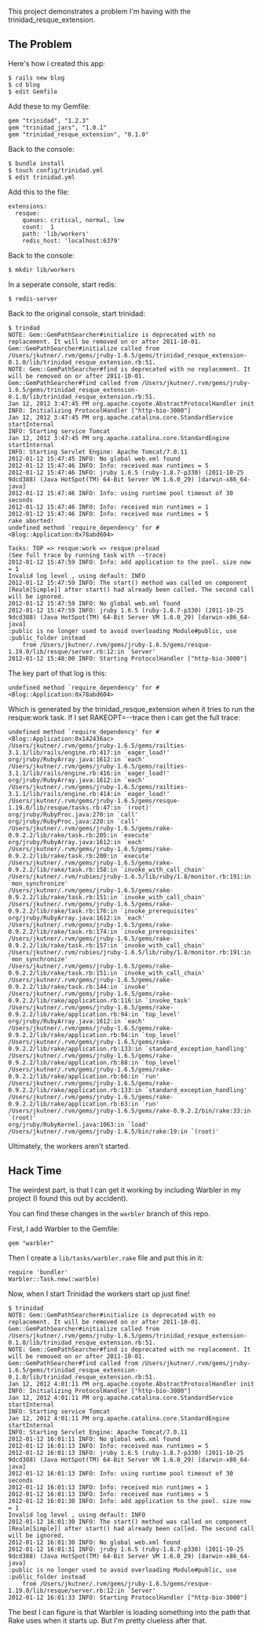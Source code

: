 This project demonstrates a problem I'm having with the trinidad_resque_extension.

## The Problem

Here's how i created this app:

	$ rails new blog
	$ cd blog
	$ edit Gemfile
	
Add these to my Gemfile:
	
	gem "trinidad", "1.2.3"
	gem "trinidad_jars", "1.0.1"
	gem "trinidad_resque_extension", "0.1.0"

Back to the console:

	$ bundle install
	$ touch config/trinidad.yml
	$ edit trinidad.yml
	
Add this to the file:

	extensions:
	  resque:
   	    queues: critical, normal, low
        count:  1
        path: 'lib/workers'
        redis_host: 'localhost:6379'
        
Back to the console:

	$ mkdir lib/workers
	
In a seperate console, start redis:

	$ redis-server
	
Back to the original console, start trinidad:

	$ trindad
	NOTE: Gem::GemPathSearcher#initialize is deprecated with no replacement. It will be removed on or after 2011-10-01.
	Gem::GemPathSearcher#initialize called from /Users/jkutner/.rvm/gems/jruby-1.6.5/gems/trinidad_resque_extension-0.1.0/lib/trinidad_resque_extension.rb:51.
	NOTE: Gem::GemPathSearcher#find is deprecated with no replacement. It will be removed on or after 2011-10-01.
	Gem::GemPathSearcher#find called from /Users/jkutner/.rvm/gems/jruby-1.6.5/gems/trinidad_resque_extension-0.1.0/lib/trinidad_resque_extension.rb:51.
	Jan 12, 2012 3:47:45 PM org.apache.coyote.AbstractProtocolHandler init
	INFO: Initializing ProtocolHandler ["http-bio-3000"]
	Jan 12, 2012 3:47:45 PM org.apache.catalina.core.StandardService startInternal
	INFO: Starting service Tomcat
	Jan 12, 2012 3:47:45 PM org.apache.catalina.core.StandardEngine startInternal
	INFO: Starting Servlet Engine: Apache Tomcat/7.0.11
	2012-01-12 15:47:45 INFO: No global web.xml found
	2012-01-12 15:47:46 INFO: Info: received max runtimes = 5
	2012-01-12 15:47:46 INFO: jruby 1.6.5 (ruby-1.8.7-p330) (2011-10-25 9dcd388) (Java HotSpot(TM) 64-Bit Server VM 1.6.0_29) [darwin-x86_64-java]
	2012-01-12 15:47:46 INFO: Info: using runtime pool timeout of 30 seconds
	2012-01-12 15:47:46 INFO: Info: received min runtimes = 1
	2012-01-12 15:47:46 INFO: Info: received max runtimes = 5
	rake aborted!
	undefined method `require_dependency' for #<Blog::Application:0x78abd604>
	
	Tasks: TOP => resque:work => resque:preload
	(See full trace by running task with --trace)
	2012-01-12 15:47:59 INFO: Info: add application to the pool. size now = 1
	Invalid log level , using default: INFO
	2012-01-12 15:47:59 INFO: The start() method was called on component [Realm[Simple]] after start() had already been called. The second call will be ignored.
	2012-01-12 15:47:59 INFO: No global web.xml found
	2012-01-12 15:47:59 INFO: jruby 1.6.5 (ruby-1.8.7-p330) (2011-10-25 9dcd388) (Java HotSpot(TM) 64-Bit Server VM 1.6.0_29) [darwin-x86_64-java]
	:public is no longer used to avoid overloading Module#public, use :public_folder instead
		from /Users/jkutner/.rvm/gems/jruby-1.6.5/gems/resque-1.19.0/lib/resque/server.rb:12:in `Server'
	2012-01-12 15:48:00 INFO: Starting ProtocolHandler ["http-bio-3000"]
	
The key part of that log is this:

	undefined method `require_dependency' for #<Blog::Application:0x78abd604>
		
Which is generated by the trinidad_resque_extension when it tries to run the
resque:work task.  If I set RAKEOPT=--trace then i can get the full trace:

	undefined method `require_dependency' for #<Blog::Application:0x142436ac>
	/Users/jkutner/.rvm/gems/jruby-1.6.5/gems/railties-3.1.1/lib/rails/engine.rb:417:in `eager_load!'
	org/jruby/RubyArray.java:1612:in `each'
	/Users/jkutner/.rvm/gems/jruby-1.6.5/gems/railties-3.1.1/lib/rails/engine.rb:416:in `eager_load!'
	org/jruby/RubyArray.java:1612:in `each'
	/Users/jkutner/.rvm/gems/jruby-1.6.5/gems/railties-3.1.1/lib/rails/engine.rb:414:in `eager_load!'
	/Users/jkutner/.rvm/gems/jruby-1.6.5/gems/resque-1.19.0/lib/resque/tasks.rb:47:in `(root)'
	org/jruby/RubyProc.java:270:in `call'
	org/jruby/RubyProc.java:220:in `call'
	/Users/jkutner/.rvm/gems/jruby-1.6.5/gems/rake-0.9.2.2/lib/rake/task.rb:205:in `execute'
	org/jruby/RubyArray.java:1612:in `each'
	/Users/jkutner/.rvm/gems/jruby-1.6.5/gems/rake-0.9.2.2/lib/rake/task.rb:200:in `execute'
	/Users/jkutner/.rvm/gems/jruby-1.6.5/gems/rake-0.9.2.2/lib/rake/task.rb:158:in `invoke_with_call_chain'
	/Users/jkutner/.rvm/rubies/jruby-1.6.5/lib/ruby/1.8/monitor.rb:191:in `mon_synchronize'
	/Users/jkutner/.rvm/gems/jruby-1.6.5/gems/rake-0.9.2.2/lib/rake/task.rb:151:in `invoke_with_call_chain'
	/Users/jkutner/.rvm/gems/jruby-1.6.5/gems/rake-0.9.2.2/lib/rake/task.rb:176:in `invoke_prerequisites'
	org/jruby/RubyArray.java:1612:in `each'
	/Users/jkutner/.rvm/gems/jruby-1.6.5/gems/rake-0.9.2.2/lib/rake/task.rb:174:in `invoke_prerequisites'
	/Users/jkutner/.rvm/gems/jruby-1.6.5/gems/rake-0.9.2.2/lib/rake/task.rb:157:in `invoke_with_call_chain'
	/Users/jkutner/.rvm/rubies/jruby-1.6.5/lib/ruby/1.8/monitor.rb:191:in `mon_synchronize'
	/Users/jkutner/.rvm/gems/jruby-1.6.5/gems/rake-0.9.2.2/lib/rake/task.rb:151:in `invoke_with_call_chain'
	/Users/jkutner/.rvm/gems/jruby-1.6.5/gems/rake-0.9.2.2/lib/rake/task.rb:144:in `invoke'
	/Users/jkutner/.rvm/gems/jruby-1.6.5/gems/rake-0.9.2.2/lib/rake/application.rb:116:in `invoke_task'
	/Users/jkutner/.rvm/gems/jruby-1.6.5/gems/rake-0.9.2.2/lib/rake/application.rb:94:in `top_level'
	org/jruby/RubyArray.java:1612:in `each'
	/Users/jkutner/.rvm/gems/jruby-1.6.5/gems/rake-0.9.2.2/lib/rake/application.rb:94:in `top_level'
	/Users/jkutner/.rvm/gems/jruby-1.6.5/gems/rake-0.9.2.2/lib/rake/application.rb:133:in `standard_exception_handling'
	/Users/jkutner/.rvm/gems/jruby-1.6.5/gems/rake-0.9.2.2/lib/rake/application.rb:88:in `top_level'
	/Users/jkutner/.rvm/gems/jruby-1.6.5/gems/rake-0.9.2.2/lib/rake/application.rb:66:in `run'
	/Users/jkutner/.rvm/gems/jruby-1.6.5/gems/rake-0.9.2.2/lib/rake/application.rb:133:in `standard_exception_handling'
	/Users/jkutner/.rvm/gems/jruby-1.6.5/gems/rake-0.9.2.2/lib/rake/application.rb:63:in `run'
	/Users/jkutner/.rvm/gems/jruby-1.6.5/gems/rake-0.9.2.2/bin/rake:33:in `(root)'
	org/jruby/RubyKernel.java:1063:in `load'
	/Users/jkutner/.rvm/gems/jruby-1.6.5/bin/rake:19:in `(root)'

Ultimately, the workers aren't started.  

## Hack Time

The weirdest part, is that I can get it working by including Warbler in my project 
(I found this out by accident).

You can find these changes in the `warbler` branch of this repo.

First, I add Warbler to the Gemfile:

	gem "warbler"
	
Then I create a `lib/tasks/warbler.rake` file and put this in it:

	require 'bundler'
	Warbler::Task.new(:warble)
	
Now, when I start Trinidad the workers start up just fine!

	$ trinidad
	NOTE: Gem::GemPathSearcher#initialize is deprecated with no replacement. It will be removed on or after 2011-10-01.
	Gem::GemPathSearcher#initialize called from /Users/jkutner/.rvm/gems/jruby-1.6.5/gems/trinidad_resque_extension-0.1.0/lib/trinidad_resque_extension.rb:51.
	NOTE: Gem::GemPathSearcher#find is deprecated with no replacement. It will be removed on or after 2011-10-01.
	Gem::GemPathSearcher#find called from /Users/jkutner/.rvm/gems/jruby-1.6.5/gems/trinidad_resque_extension-0.1.0/lib/trinidad_resque_extension.rb:51.
	Jan 12, 2012 4:01:11 PM org.apache.coyote.AbstractProtocolHandler init
	INFO: Initializing ProtocolHandler ["http-bio-3000"]
	Jan 12, 2012 4:01:11 PM org.apache.catalina.core.StandardService startInternal
	INFO: Starting service Tomcat
	Jan 12, 2012 4:01:11 PM org.apache.catalina.core.StandardEngine startInternal
	INFO: Starting Servlet Engine: Apache Tomcat/7.0.11
	2012-01-12 16:01:11 INFO: No global web.xml found
	2012-01-12 16:01:13 INFO: Info: received max runtimes = 5
	2012-01-12 16:01:13 INFO: jruby 1.6.5 (ruby-1.8.7-p330) (2011-10-25 9dcd388) (Java HotSpot(TM) 64-Bit Server VM 1.6.0_29) [darwin-x86_64-java]
	2012-01-12 16:01:13 INFO: Info: using runtime pool timeout of 30 seconds
	2012-01-12 16:01:13 INFO: Info: received min runtimes = 1
	2012-01-12 16:01:13 INFO: Info: received max runtimes = 5
	2012-01-12 16:01:30 INFO: Info: add application to the pool. size now = 1
	Invalid log level , using default: INFO
	2012-01-12 16:01:30 INFO: The start() method was called on component [Realm[Simple]] after start() had already been called. The second call will be ignored.
	2012-01-12 16:01:30 INFO: No global web.xml found
	2012-01-12 16:01:31 INFO: jruby 1.6.5 (ruby-1.8.7-p330) (2011-10-25 9dcd388) (Java HotSpot(TM) 64-Bit Server VM 1.6.0_29) [darwin-x86_64-java]
	:public is no longer used to avoid overloading Module#public, use :public_folder instead
		from /Users/jkutner/.rvm/gems/jruby-1.6.5/gems/resque-1.19.0/lib/resque/server.rb:12:in `Server'
	2012-01-12 16:01:33 INFO: Starting ProtocolHandler ["http-bio-3000"]
	
The best I can figure is that Warbler is loading something into the path that Rake
uses when it starts up.  But I'm pretty clueless after that.